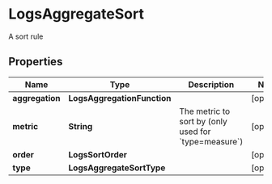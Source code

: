# LogsAggregateSort

A sort rule

## Properties

| Name            | Type                        | Description                                                         | Notes      |
| --------------- | --------------------------- | ------------------------------------------------------------------- | ---------- |
| **aggregation** | **LogsAggregationFunction** |                                                                     | [optional] |
| **metric**      | **String**                  | The metric to sort by (only used for &#x60;type&#x3D;measure&#x60;) | [optional] |
| **order**       | **LogsSortOrder**           |                                                                     | [optional] |
| **type**        | **LogsAggregateSortType**   |                                                                     | [optional] |
